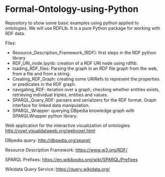 # Formal-Ontology-using-Python
Repository to show some basic examples using python applied to ontologies. We will use RDFLib. It is a pure Python package for working with RDF data.

Files:
- Resource_Description_Framework_(RDF): first steps in the RDF python library
- RDF_URI_node.ipynb: creation of a RDF URI node using rdflib.
- loading_RDF_files: Parsing the graph in an RDF file graph from the web, from a file and from a string.
- Creating_RDF_Graph: creating some URIRefs to represent the properties or predicates in the RDF graph.
- navigating_RDF: iteration over a graph, checking whether entities exists, retrieving individual triples, entities and values.
- SPARQL_Query_RDF: parsers and serializers for the RDF format. Graph interface for linked data manipulation. 
- SPARQL_Wrapper: querying DBpedia knowledge graph with SPARQLWrapper python library.


Web application for the interactive visualization of ontologies:
http://vowl.visualdataweb.org/webvowl.html 

DBpedia query: http://dbpedia.org/sparql/

Resource Description Framework: https://www.w3.org/RDF/

SPARQL Prefixes: https://en.wikibooks.org/wiki/SPARQL/Prefixes

Wikidata Query Service: https://query.wikidata.org/
